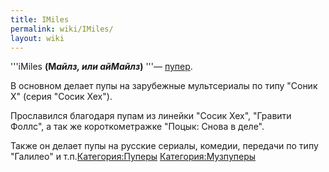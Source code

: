 ```yaml
---
title: IMiles
permalink: wiki/IMiles/
layout: wiki
---
```


'''iMiles **(М*айлз, или айМайлз*)** '''— [пупер](Пуперы "wikilink").

В основном делает пупы на зарубежные мультсериалы по типу "Соник Х"
(серия "Сосик Хех").

Прославился благодаря пупам из линейки "Сосик Хех", "Гравити Фоллс", а
так же короткометражке "Поцык: Снова в деле".

Также он делает пупы на русские сериалы, комедии, передачи по типу
"Галилео" и т.п.[Категория:Пуперы](Категория:Пуперы "wikilink")
[Категория:Музпуперы](Категория:Музпуперы "wikilink")
